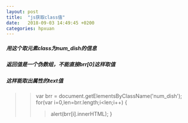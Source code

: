 ```yaml
---
layout: post
title:  "js获取class值"
date:   2018-09-03 14:49:45 +0200
categories: hpxuan
---
```

##### 用这个取元素class为num_dish的信息  
##### 返回值是一个伪数组，不能直接brr[0]这样取值  
##### 这样能取出属性的text值

>> var brr = document.getElementsByClassName('num_dish');
>> for(var i=0,len=brr.length;i<len;i++)
>> {
>>> alert(brr[i].innerHTML);
>> }
